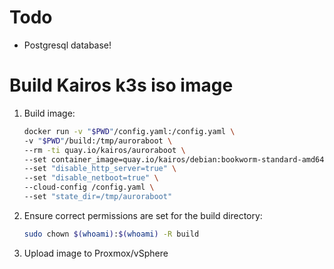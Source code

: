 # Todo

- Postgresql database!

# Build Kairos k3s iso image

1.  Build image:

    ```bash
    docker run -v "$PWD"/config.yaml:/config.yaml \
    -v "$PWD"/build:/tmp/auroraboot \
    --rm -ti quay.io/kairos/auroraboot \
    --set container_image=quay.io/kairos/debian:bookworm-standard-amd64-generic-v3.3.2-k3sv1.30.8-k3s1 \
    --set "disable_http_server=true" \
    --set "disable_netboot=true" \
    --cloud-config /config.yaml \
    --set "state_dir=/tmp/auroraboot"
    ```

2.  Ensure correct permissions are set for the build directory:

    ```bash
    sudo chown $(whoami):$(whoami) -R build
    ```

3.  Upload image to Proxmox/vSphere
